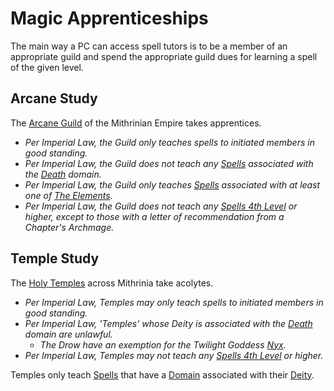# Magic Apprenticeships

The main way a PC can access spell tutors is to be a member of an appropriate guild and spend the appropriate guild dues for learning a spell of the given level.

## Arcane Study

The [Arcane Guild](../../../Resources%20for%20GMs/Economy/Price%20Subtables/Arcane%20Guild.md) of the Mithrinian Empire takes apprentices.

- *Per Imperial Law, the Guild only teaches spells to initiated members in good standing.*
- *Per Imperial Law, the Guild does not teach any [Spells](../../Spells.md) associated with the [Death](../../Spells/Spell%20Domains/Death.md) domain.*
- *Per Imperial Law, the Guild only teaches [Spells](../../Spells.md) associated with at least one of [The Elements](../../Spells/Spell%20Domains/{Spell%20Domains}.md#The%20Elements).*
- *Per Imperial Law, the Guild does not teach any [Spells 4th Level](../../Spells/Spell%20Level.md) or higher, except to those with a letter of recommendation from a Chapter's Archmage.*

## Temple Study

The [Holy Temples](../../../Resources%20for%20GMs/Economy/Price%20Subtables/Holy%20Temple.md) across Mithrinia take acolytes.

- *Per Imperial Law, Temples may only teach spells to initiated members in good standing.*
- *Per Imperial Law, 'Temples' whose Deity is associated with the [Death](../../Spells/Spell%20Domains/Death.md) domain are unlawful.*
	- *The Drow have an exemption for the Twilight Goddess [Nyx](../../Deities/Mithrinian%20Pantheons/Mithrinian%20Deities/Nyx.md).*
- *Per Imperial Law, Temples may not teach any [Spells 4th Level](../../Spells/Spell%20Level.md) or higher.*

Temples only teach [Spells](../../Spells.md) that have a [Domain](../../Spells/Spell%20Domains/{Spell%20Domains}.md) associated with their [Deity](../../../Resources%20for%20GMs/Deities/Deities.md).
